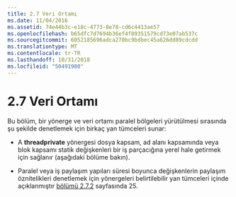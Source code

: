 ```yaml
---
title: 2.7 Veri Ortamı
ms.date: 11/04/2016
ms.assetid: 74e44b3c-e18c-4773-8e78-cd6c4413ae57
ms.openlocfilehash: b65dfc7d7694b36ef4f89351579cd73e07ab537c
ms.sourcegitcommit: 6052185696adca270bc9bdbec45a626dd89cdcdd
ms.translationtype: MT
ms.contentlocale: tr-TR
ms.lasthandoff: 10/31/2018
ms.locfileid: "50491980"
---
```

# <a name="27-data-environment"></a>2.7 Veri Ortamı

Bu bölüm, bir yönerge ve veri ortamı paralel bölgeleri yürütülmesi sırasında şu şekilde denetlemek için birkaç yan tümceleri sunar:

- A **threadprivate** yönergesi dosya kapsam, ad alanı kapsamında veya blok kapsamı statik değişkenleri bir iş parçacığına yerel hale getirmek için sağlanır (aşağıdaki bölüme bakın).

- Paralel veya iş paylaşım yapıları süresi boyunca değişkenlerin paylaşım öznitelikleri denetlemek için yönergeleri belirtilebilir yan tümceleri içinde açıklanmıştır [bölümü 2.7.2](../../parallel/openmp/2-7-2-data-sharing-attribute-clauses.md) sayfasında 25.